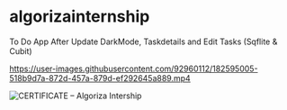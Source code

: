 # algorizainternship

To Do App After Update DarkMode, Taskdetails and Edit Tasks (Sqflite & Cubit) 

https://user-images.githubusercontent.com/92960112/182595005-518b9d7a-872d-457a-879d-ef292645a889.mp4




    

![CERTIFICATE – Algoriza Intership](https://user-images.githubusercontent.com/92960112/197275514-51b339d7-787c-4d99-aced-ec027d0c19b5.png)

